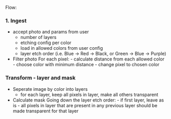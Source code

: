 Flow:

### 1. Ingest

- accept photo and params from user
    - number of layers
    - etching config per color
    - load in allowed colors from user config
    - layer etch order (i.e. Blue -> Red -> Black, or Green -> Blue -> Purple)
- Filter photo
    For each pixel:
        - calculate distance from each allowed color
        - choose color with minimum distance
        - change pixel to chosen color

###  Transform - layer and mask

- Seperate image by color into layers
    - for each layer, keep all pixels in layer, make all others transparent
- Calculate mask
    Going down the layer etch order:
        - if first layer, leave as is
        - all pixels in layer that are present in any previous layer should be made transparent for that layer
        
